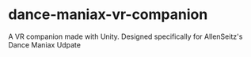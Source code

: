 # dance-maniax-vr-companion
 A VR companion made with Unity. Designed specifically for AllenSeitz's Dance Maniax Udpate

